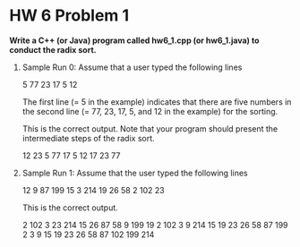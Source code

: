 # HW 6 Problem 1

**Write a C++ (or Java) program called hw6_1.cpp (or hw6_1.java) to conduct the radix sort.**
1. Sample Run 0: Assume that a user typed the following lines

	5
	77 23 17 5 12

	The first line (= 5 in the example) indicates that there are five numbers in the second line (= 77, 23, 17, 5,
and 12 in the example) for the sorting.

	This is the correct output. Note that your program should present the intermediate steps of the radix sort.

	12 23 5 77 17
	5 12 17 23 77

2. Sample Run 1: Assume that the user typed the following lines

	12
	9 87 199 15 3 214 19 26 58 2 102 23

	This is the correct output.

	2 102 3 23 214 15 26 87 58 9 199 19
	2 102 3 9 214 15 19 23 26 58 87 199
	2 3 9 15 19 23 26 58 87 102 199 214 